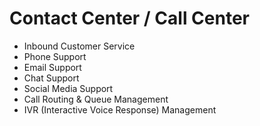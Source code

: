 # Contact Center / Call Center

- Inbound Customer Service
- Phone Support
- Email Support
- Chat Support
- Social Media Support
- Call Routing & Queue Management
- IVR (Interactive Voice Response) Management